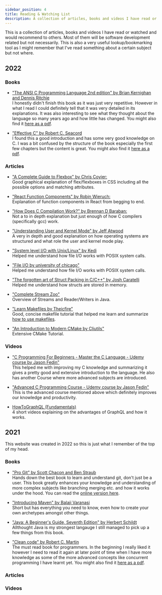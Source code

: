 ```yaml
---
sidebar_position: 4
title: Reading & Watching List
description: A collection of articles, books and videos I have read or watched and would recommend to others
---
```


This is a collection of articles, books and videos I have read or watched and would recommend to others. Most of them will be software development related but not necessarily. This is also a very useful lookup/bookmarking tool as I might remember that I've read something about a certain subject but not where.

## 2022

### Books

- ["The ANSI C Programming Language 2nd edition" by Brian Kernighan and Dennis Ritchie](https://books.google.ch/books?id=OpJ_0zpF7jIC&source=gbs_navlinks_s)<br/>
  I honestly didn't finish this book as it was just very repetitive. However in what I read I could definitely tell that it was very detailed in its explanations. It was also interesting to see what they thought about the language so many years ago and how little has changed. You might also find it [here as a pdf](https://github.com/MTJailed/C-Programming-Books/blob/master/The%20ANSI%20C%20Programming%20Language.pdf).

- ["Effective C" by Robert C. Seacord](https://nostarch.com/Effective_C)<br/>
  I found this a good introduction and has some very good knowledge on C. I was a bit confused by the structure of the book especially the first few chapters but the content is great. You might also find it [here as a pdf](https://dokumen.pub/qdownload/effective-c-an-introduction-to-professional-c-programming-1nbsped-1718501048-9781718501041.html).

### Articles

- ["A Complete Guide to Flexbox" by Chris Coyier:](https://css-tricks.com/snippets/css/a-guide-to-flexbox/)<br/>
  Good graphical explanation of flex/flexboxes in CSS including all the possible options and matching attributes.

- ["React Function Components" by Robin Wieruch:](https://www.robinwieruch.de/react-function-component/)<br/>
  Explanation of function components in React from begging to end.

- ["How Does C Compilation Work?" by Brennan D Baraban:](https://medium.com/@bdov_/what-happens-when-you-type-gcc-main-c-a4454564e96d)<br/>
  Not a to in depth explanation but just enough of how C compilers (specifically gcc) work.

- ["Understanding User and Kernel Mode" by Jeff Atwood](https://blog.codinghorror.com/understanding-user-and-kernel-mode/)<br/>
  A very in depth and good explanation on how operating systems are structured and what role the user and kernel mode play.

- ["System level I/O with Unix/Linux" by Kedi](http://kedizheng.com/2019/08/19/system-level-i-o-with-unix-linux/)<br/>
  Helped me understand how file I/O works with POSIX system calls.

- ["File I/O by university of chicago"](https://www.classes.cs.uchicago.edu/archive/2017/winter/51081-1/LabFAQ/lab2/fileio.html)<br/>
  Helped me understand how file I/O works with POSIX system calls.

- ["The forgotten art of Struct Packing in C/C++" by Josh Caratelli](https://www.joshcaratelli.com/blog/struct-packing)<br/>
  Helped me understand how structs are stored in memory.

- ["Complete Stream Zoo"](http://underpop.online.fr/j/java/help/complete-stream-zoo-streams-and-files.html.gz)<br/>
  Overview of Streams and Reader/Writers in Java.

- ["Learn Makefiles by Theicfire"](https://makefiletutorial.com/)<br/>
  Good, concise makefile tutorial that helped me learn and summarize [how to use makefiles](Computer%20Science/Make/makefiles.md).
  
- ["An Introduction to Modern CMake by Cliutils"](https://cliutils.gitlab.io/modern-cmake/chapters/intro/running.html)<br/>
  Extensive CMake Tutorial.

### Videos

- ["C Programming For Beginners - Master the C Language - Udemy course by Jason Fedin"](https://www.udemy.com/course/c-programming-for-beginners-/)<br/>
  This helped me with improving my C knowledge and summarizing it gives a pretty good and extensive introduction to the language. He also has another Course where more advanced subjects are introduced.

- ["Advanced C Programming Course - Udemy course by Jason Fedin"](https://www.udemy.com/course/advanced-c-programming-cours)<br/>
  This is the advanced course mentioned above which definitely improves our knowledge and productivity.

- [HowToGraphQL (Fundamentals)](https://www.youtube.com/watch?v=T571423fC68)<br/>
  4 short videos explaining on the advantages of GraphQL and how it works.

## 2021

This website was created in 2022 so this is just what I remember of the top of my head.

### Books

- ["Pro Git" by Scott Chacon and Ben Straub](https://git-scm.com/book/en/v2)<br/>
  Hands down the best book to learn and understand git, don't just be a user. This book greatly enhances your knowledge and understanding of more complex subjects like branching merging etc. and how it works under the hood. You can read the [online version here](https://git-scm.com/book/en/v2).

- ["Introducing Maven" by Balaji Varanasi](https://books.google.ch/books?id=ECe7DwAAQBAJ&source=gbs_navlinks_s)<br/>
  Short but has everything you need to know, even how to create your own archetypes amongst other things.

- ["Java: A Beginner's Guide, Seventh Edition" by Herbert Schildt](https://books.google.ch/books/about/Java_A_Beginner_s_Guide_Seventh_Edition.html?id=fY8qvgAACAAJ&source=kp_book_description&redir_esc=y)<br/>
  Allthought Java is my strongest langauge I still managed to pick up a few things from this book.

- ["Clean code" by Robert C. Martin](https://books.google.ch/books/about/Clean_Code.html?id=hjEFCAAAQBAJ&source=kp_book_description&redir_esc=y)<br/>
  The must read book for programmers. In the beginning I really liked it however I need to read it again at later point of time when I have more knowledge as some of the more advanced concepts like concurrent programming I have learnt yet. You might also find it [here as a pdf](https://github.com/jnguyen095/clean-code/blob/master/Clean.Code.A.Handbook.of.Agile.Software.Craftsmanship.pdf).

### Articles

### Videos
